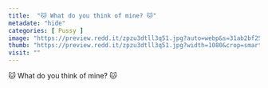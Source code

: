 ```yaml
---
title:  "🐱 What do you think of mine? 🐱"
metadate: "hide"
categories: [ Pussy ]
image: "https://preview.redd.it/zpzu3dtll3q51.jpg?auto=webp&s=31ab2bf2543b775fd4252027493f7fb1d1e564e8"
thumb: "https://preview.redd.it/zpzu3dtll3q51.jpg?width=1080&crop=smart&auto=webp&s=3fc97e720c83d40e23f77e297f248ec96e6b9cb0"
visit: ""
---
```

🐱 What do you think of mine? 🐱

